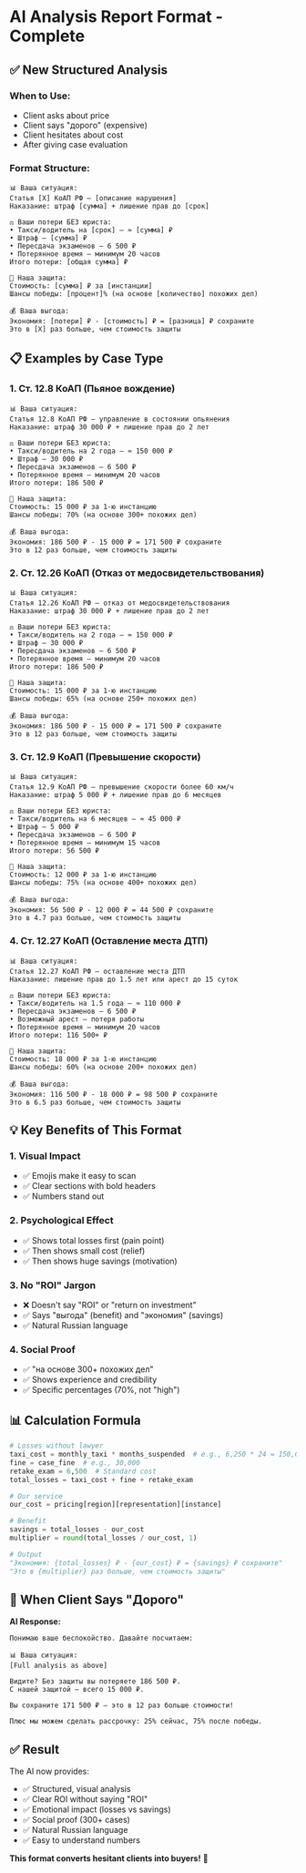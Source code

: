 # AI Analysis Report Format - Complete

## ✅ New Structured Analysis

### **When to Use:**
- Client asks about price
- Client says "дорого" (expensive)
- Client hesitates about cost
- After giving case evaluation

### **Format Structure:**

```
📊 Ваша ситуация:
Статья [X] КоАП РФ — [описание нарушения]
Наказание: штраф [сумма] + лишение прав до [срок]

⚖️ Ваши потери БЕЗ юриста:
• Такси/водитель на [срок] — ≈ [сумма] ₽
• Штраф — [сумма] ₽
• Пересдача экзаменов — 6 500 ₽
• Потерянное время — минимум 20 часов
Итого потери: [общая сумма] ₽

💼 Наша защита:
Стоимость: [сумма] ₽ за [инстанции]
Шансы победы: [процент]% (на основе [количество] похожих дел)

💰 Ваша выгода:
Экономия: [потери] ₽ - [стоимость] ₽ = [разница] ₽ сохраните
Это в [X] раз больше, чем стоимость защиты
```

## 📋 Examples by Case Type

### **1. Ст. 12.8 КоАП (Пьяное вождение)**

```
📊 Ваша ситуация:
Статья 12.8 КоАП РФ — управление в состоянии опьянения
Наказание: штраф 30 000 ₽ + лишение прав до 2 лет

⚖️ Ваши потери БЕЗ юриста:
• Такси/водитель на 2 года — ≈ 150 000 ₽
• Штраф — 30 000 ₽
• Пересдача экзаменов — 6 500 ₽
• Потерянное время — минимум 20 часов
Итого потери: 186 500 ₽

💼 Наша защита:
Стоимость: 15 000 ₽ за 1-ю инстанцию
Шансы победы: 70% (на основе 300+ похожих дел)

💰 Ваша выгода:
Экономия: 186 500 ₽ - 15 000 ₽ = 171 500 ₽ сохраните
Это в 12 раз больше, чем стоимость защиты
```

### **2. Ст. 12.26 КоАП (Отказ от медосвидетельствования)**

```
📊 Ваша ситуация:
Статья 12.26 КоАП РФ — отказ от медосвидетельствования
Наказание: штраф 30 000 ₽ + лишение прав до 2 лет

⚖️ Ваши потери БЕЗ юриста:
• Такси/водитель на 2 года — ≈ 150 000 ₽
• Штраф — 30 000 ₽
• Пересдача экзаменов — 6 500 ₽
• Потерянное время — минимум 20 часов
Итого потери: 186 500 ₽

💼 Наша защита:
Стоимость: 15 000 ₽ за 1-ю инстанцию
Шансы победы: 65% (на основе 250+ похожих дел)

💰 Ваша выгода:
Экономия: 186 500 ₽ - 15 000 ₽ = 171 500 ₽ сохраните
Это в 12 раз больше, чем стоимость защиты
```

### **3. Ст. 12.9 КоАП (Превышение скорости)**

```
📊 Ваша ситуация:
Статья 12.9 КоАП РФ — превышение скорости более 60 км/ч
Наказание: штраф 5 000 ₽ + лишение прав до 6 месяцев

⚖️ Ваши потери БЕЗ юриста:
• Такси/водитель на 6 месяцев — ≈ 45 000 ₽
• Штраф — 5 000 ₽
• Пересдача экзаменов — 6 500 ₽
• Потерянное время — минимум 15 часов
Итого потери: 56 500 ₽

💼 Наша защита:
Стоимость: 12 000 ₽ за 1-ю инстанцию
Шансы победы: 75% (на основе 400+ похожих дел)

💰 Ваша выгода:
Экономия: 56 500 ₽ - 12 000 ₽ = 44 500 ₽ сохраните
Это в 4.7 раз больше, чем стоимость защиты
```

### **4. Ст. 12.27 КоАП (Оставление места ДТП)**

```
📊 Ваша ситуация:
Статья 12.27 КоАП РФ — оставление места ДТП
Наказание: лишение прав до 1.5 лет или арест до 15 суток

⚖️ Ваши потери БЕЗ юриста:
• Такси/водитель на 1.5 года — ≈ 110 000 ₽
• Пересдача экзаменов — 6 500 ₽
• Возможный арест — потеря работы
• Потерянное время — минимум 20 часов
Итого потери: 116 500+ ₽

💼 Наша защита:
Стоимость: 18 000 ₽ за 1-ю инстанцию
Шансы победы: 60% (на основе 200+ похожих дел)

💰 Ваша выгода:
Экономия: 116 500 ₽ - 18 000 ₽ = 98 500 ₽ сохраните
Это в 6.5 раз больше, чем стоимость защиты
```

## 💡 Key Benefits of This Format

### **1. Visual Impact**
- ✅ Emojis make it easy to scan
- ✅ Clear sections with bold headers
- ✅ Numbers stand out

### **2. Psychological Effect**
- ✅ Shows total losses first (pain point)
- ✅ Then shows small cost (relief)
- ✅ Then shows huge savings (motivation)

### **3. No "ROI" Jargon**
- ❌ Doesn't say "ROI" or "return on investment"
- ✅ Says "выгода" (benefit) and "экономия" (savings)
- ✅ Natural Russian language

### **4. Social Proof**
- ✅ "на основе 300+ похожих дел"
- ✅ Shows experience and credibility
- ✅ Specific percentages (70%, not "high")

## 📊 Calculation Formula

```python
# Losses without lawyer
taxi_cost = monthly_taxi * months_suspended  # e.g., 6,250 * 24 = 150,000
fine = case_fine  # e.g., 30,000
retake_exam = 6,500  # Standard cost
total_losses = taxi_cost + fine + retake_exam

# Our service
our_cost = pricing[region][representation][instance]

# Benefit
savings = total_losses - our_cost
multiplier = round(total_losses / our_cost, 1)

# Output
"Экономия: {total_losses} ₽ - {our_cost} ₽ = {savings} ₽ сохраните"
"Это в {multiplier} раз больше, чем стоимость защиты"
```

## 🎯 When Client Says "Дорого"

**AI Response:**
```
Понимаю ваше беспокойство. Давайте посчитаем:

📊 Ваша ситуация:
[Full analysis as above]

Видите? Без защиты вы потеряете 186 500 ₽.
С нашей защитой — всего 15 000 ₽.

Вы сохраните 171 500 ₽ — это в 12 раз больше стоимости!

Плюс мы можем сделать рассрочку: 25% сейчас, 75% после победы.
```

## ✅ Result

The AI now provides:
- ✅ Structured, visual analysis
- ✅ Clear ROI without saying "ROI"
- ✅ Emotional impact (losses vs savings)
- ✅ Social proof (300+ cases)
- ✅ Natural Russian language
- ✅ Easy to understand numbers

**This format converts hesitant clients into buyers!** 🎯
